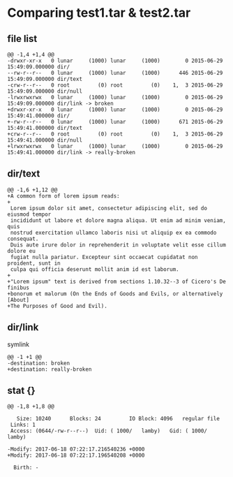 # Comparing test1.tar & test2.tar

## file list

    @@ -1,4 +1,4 @@
    -drwxr-xr-x   0 lunar     (1000) lunar     (1000)        0 2015-06-29 15:49:09.000000 dir/
    --rw-r--r--   0 lunar     (1000) lunar     (1000)      446 2015-06-29 15:49:09.000000 dir/text
    -crw-r--r--   0 root         (0) root         (0)    1,  3 2015-06-29 15:49:09.000000 dir/null
    -lrwxrwxrwx   0 lunar     (1000) lunar     (1000)        0 2015-06-29 15:49:09.000000 dir/link -> broken
    +drwxr-xr-x   0 lunar     (1000) lunar     (1000)        0 2015-06-29 15:49:41.000000 dir/
    +-rw-r--r--   0 lunar     (1000) lunar     (1000)      671 2015-06-29 15:49:41.000000 dir/text
    +crw-r--r--   0 root         (0) root         (0)    1,  3 2015-06-29 15:49:41.000000 dir/null
    +lrwxrwxrwx   0 lunar     (1000) lunar     (1000)        0 2015-06-29 15:49:41.000000 dir/link -> really-broken

## dir/text

    @@ -1,6 +1,12 @@
    +A common form of lorem ipsum reads:
    +
     Lorem ipsum dolor sit amet, consectetur adipiscing elit, sed do eiusmod tempor
     incididunt ut labore et dolore magna aliqua. Ut enim ad minim veniam, quis
     nostrud exercitation ullamco laboris nisi ut aliquip ex ea commodo consequat.
     Duis aute irure dolor in reprehenderit in voluptate velit esse cillum dolore eu
     fugiat nulla pariatur. Excepteur sint occaecat cupidatat non proident, sunt in
     culpa qui officia deserunt mollit anim id est laborum.
    +
    +"Lorem ipsum" text is derived from sections 1.10.32--3 of Cicero's De finibus
    +bonorum et malorum (On the Ends of Goods and Evils, or alternatively [About]
    +The Purposes of Good and Evil).

## dir/link

symlink

    @@ -1 +1 @@
    -destination: broken
    +destination: really-broken

## stat {}

    @@ -1,8 +1,8 @@
     
       Size: 10240     	Blocks: 24         IO Block: 4096   regular file
     Links: 1
     Access: (0644/-rw-r--r--)  Uid: ( 1000/   lamby)   Gid: ( 1000/   lamby)
     
    -Modify: 2017-06-18 07:22:17.216540236 +0000
    +Modify: 2017-06-18 07:22:17.196540208 +0000
     
      Birth: -

